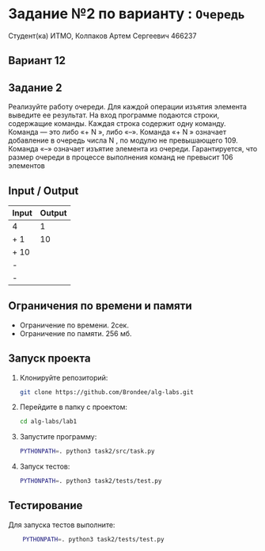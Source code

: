# Задание №2 по варианту : `Очередь`

Студент(ка) ИТМО, Колпаков Артем Сергеевич 466237

## Вариант 12

## Задание 2

Реализуйте работу очереди. Для каждой операции изъятия элемента выведите
ее результат.
На вход программе подаются строки, содержащие команды. Каждая строка
содержит одну команду. Команда — это либо «+ N », либо «–». Команда «+
N » означает добавление в очередь числа N , по модулю не превышающего 109.
Команда «–» означает изъятие элемента из очереди. Гарантируется, что размер
очереди в процессе выполнения команд не превысит 106 элементов

## Input / Output

| Input | Output |
| ----- | ------ |
| 4     | 1      |
| + 1   | 10     |
| + 10  |
| -     |
| -     |

## Ограничения по времени и памяти

- Ограничение по времени. 2сек.
- Ограничение по памяти. 256 мб.

## Запуск проекта

1. Клонируйте репозиторий:
   ```bash
   git clone https://github.com/Brondee/alg-labs.git
   ```
2. Перейдите в папку с проектом:
   ```bash
   cd alg-labs/lab1
   ```
3. Запустите программу:

   ```bash
   PYTHONPATH=. python3 task2/src/task.py
   ```

4. Запуск тестов:

   ```bash
   PYTHONPATH=. python3 task2/tests/test.py

   ```

## Тестирование

Для запуска тестов выполните:

```bash
    PYTHONPATH=. python3 task2/tests/test.py
```

